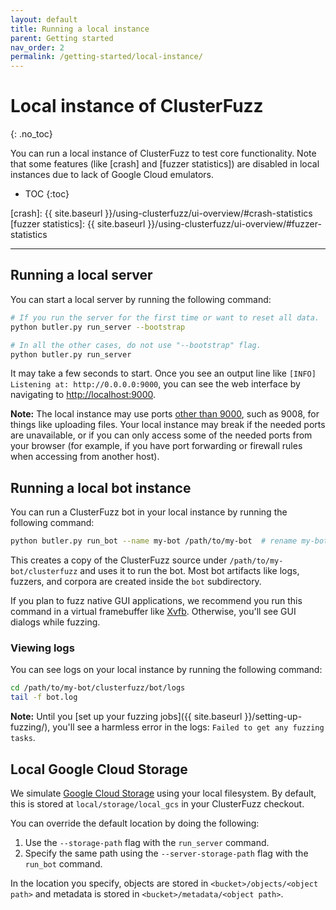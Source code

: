 ```yaml
---
layout: default
title: Running a local instance
parent: Getting started
nav_order: 2
permalink: /getting-started/local-instance/
---
```


# Local instance of ClusterFuzz
{: .no_toc}

You can run a local instance of ClusterFuzz to test core functionality. Note
that some features (like [crash] and [fuzzer statistics]) are disabled in local instances due to
lack of Google Cloud emulators.

- TOC
{:toc}

[crash]: {{ site.baseurl }}/using-clusterfuzz/ui-overview/#crash-statistics
[fuzzer statistics]: {{ site.baseurl }}/using-clusterfuzz/ui-overview/#fuzzer-statistics

---

## Running a local server

You can start a local server by running the following command:

```bash
# If you run the server for the first time or want to reset all data.
python butler.py run_server --bootstrap

# In all the other cases, do not use "--bootstrap" flag.
python butler.py run_server
```

It may take a few seconds to start. Once you see an output line like
`[INFO] Listening at: http://0.0.0.0:9000`, you can see the web interface by navigating to [http://localhost:9000](http://localhost:9000).

**Note:** The local instance may use ports [other than 9000](https://github.com/google/clusterfuzz/blob/master/src/local/butler/constants.py),
such as 9008, for things like uploading files. Your local
instance may break if the needed ports are unavailable, or if you can only access
some of the needed ports from your browser (for example, if you have port
forwarding or firewall rules when accessing from another host).

## Running a local bot instance

You can run a ClusterFuzz bot in your local instance by running the following command:

```bash
python butler.py run_bot --name my-bot /path/to/my-bot  # rename my-bot to anything
```

This creates a copy of the ClusterFuzz source under `/path/to/my-bot/clusterfuzz`
and uses it to run the bot. Most bot artifacts like logs, fuzzers,
and corpora are created inside the `bot` subdirectory.

If you plan to fuzz native GUI applications, we recommend you run this command
in a virtual framebuffer like [Xvfb](https://en.wikipedia.org/wiki/Xvfb).
Otherwise, you'll see GUI dialogs while fuzzing.

### Viewing logs

You can see logs on your local instance by running the following command:

```bash
cd /path/to/my-bot/clusterfuzz/bot/logs
tail -f bot.log
```

**Note:** Until you [set up your fuzzing jobs]({{ site.baseurl }}/setting-up-fuzzing/),
you'll see a harmless error in the logs: `Failed to get any fuzzing tasks`.

## Local Google Cloud Storage
We simulate [Google Cloud Storage] using your local filesystem. By default, this
is stored at `local/storage/local_gcs` in your ClusterFuzz checkout. 

You can override the default location by doing the following:
1. Use the `--storage-path` flag with the `run_server` command. 
2. Specify the same path using the `--server-storage-path` flag with the `run_bot`
command.

In the location you specify, objects are stored in `<bucket>/objects/<object path>` and
metadata is stored in `<bucket>/metadata/<object path>`.

[Google Cloud Storage]: https://cloud.google.com/storage/
